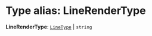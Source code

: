 # Type alias: LineRenderType

**LineRenderType**: [`LineType`](/en/auto-docs/free-layout-editor/enums/LineType.md) | `string`
